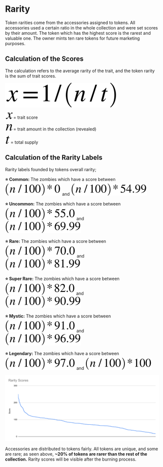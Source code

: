 # Rarity

Token rarities come from the accessories assigned to tokens. All accessories used a certain ratio in the whole collection and were set scores by their amount. The token which has the highest score is the rarest and valuable one. The owner mints ten rare tokens for future marketing purposes.

## Calculation of the Scores

The calculation refers to the average rarity of the trait, and the token rarity is the sum of trait scores.

![](.gitbook/assets/math.svg)

![](.gitbook/assets/xmath.svg)= trait score

![](.gitbook/assets/n.svg)= trait amount in the collection (revealed)

![](.gitbook/assets/t.svg)= total supply

## Calculation of the Rarity Labels

Rarity labels founded by tokens overall rarity;

**:star: Common:** The zombies which have a score between ![](.gitbook/assets/1.svg) and ![](.gitbook/assets/2.svg)

**:star: Uncommon:** The zombies which have a score between ![](.gitbook/assets/3.svg) and ![](.gitbook/assets/4.svg)

**:star: Rare:** The zombies which have a score between ![](.gitbook/assets/5.svg) and ![](.gitbook/assets/6.svg)

**:star: Super Rare:** The zombies which have a score between ![](.gitbook/assets/7.svg) and ![](.gitbook/assets/8.svg)

**:star: Mystic:** The zombies which have a score between ![](.gitbook/assets/9.svg) and ![](.gitbook/assets/10.svg)

**:star: Legendary:** The zombies which have a score between ![](.gitbook/assets/11.svg) and ![](.gitbook/assets/12.svg)

![Rarity chart (based on minted 3024 tokens)](images/rarity-chart.svg)

Accessories are distributed to tokens fairly. All tokens are unique, and some are rare; as seen above, **\~20% of tokens are rarer than the rest of the collection.** Rarity scores will be visible after the burning process.
